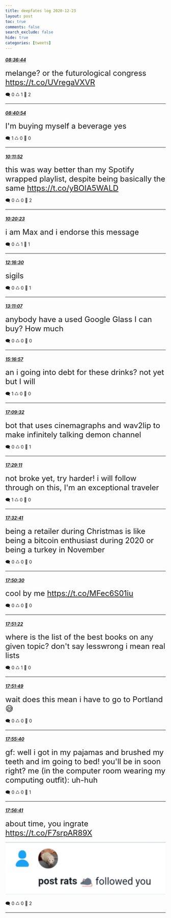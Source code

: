 ```yaml
---
title: deepfates log 2020-12-23
layout: post
toc: true
comments: false
search_exclude: false
hide: true
categories: [tweets]
---
```



#### <a href = "https://twitter.com/deepfates/status/1341769720635146242">*08:36:44*</a>

<font size="5">melange? or the futurological congress   https://t.co/UVregaVXVR</font>



🗨️ 0 ♺ 1 🤍  2   

---
    
#### <a href = "https://twitter.com/deepfates/status/1341770768363868160">*08:40:54*</a>

<font size="5">I'm buying myself a beverage yes</font>



🗨️ 1 ♺ 0 🤍  0   

---
    
#### <a href = "https://twitter.com/deepfates/status/1341793659050553344">*10:11:52*</a>

<font size="5">this was way better than my Spotify wrapped playlist, despite being basically the same   https://t.co/yBOIA5WALD</font>



🗨️ 0 ♺ 0 🤍  2   

---
    
#### <a href = "https://twitter.com/deepfates/status/1341795801337450497">*10:20:23*</a>

<font size="5">i am Max and i endorse this message</font>



🗨️ 0 ♺ 1 🤍  1   

---
    
#### <a href = "https://twitter.com/deepfates/status/1341825026123653120">*12:16:30*</a>

<font size="5">sigils</font>



🗨️ 0 ♺ 0 🤍  1   

---
    
#### <a href = "https://twitter.com/deepfates/status/1341838770459459584">*13:11:07*</a>

<font size="5">anybody have a used Google Glass I can buy? How much</font>



🗨️ 0 ♺ 0 🤍  0   

---
    
#### <a href = "https://twitter.com/deepfates/status/1341870436041146368">*15:16:57*</a>

<font size="5">an i going into debt for these drinks? not yet but I will</font>



🗨️ 1 ♺ 0 🤍  0   

---
    
#### <a href = "https://twitter.com/deepfates/status/1341898767608365056">*17:09:32*</a>

<font size="5">bot that uses cinemagraphs and wav2lip to make infinitely talking demon channel</font>



🗨️ 0 ♺ 0 🤍  1   

---
    
#### <a href = "https://twitter.com/deepfates/status/1341903714437615616">*17:29:11*</a>

<font size="5">not broke yet, try harder! i will follow through on this, I'm an exceptional traveler</font>



🗨️ 1 ♺ 0 🤍  0   

---
    
#### <a href = "https://twitter.com/deepfates/status/1341904594247569409">*17:32:41*</a>

<font size="5">being a retailer during Christmas is like being a bitcoin enthusiast during 2020  or being a turkey in November</font>



🗨️ 0 ♺ 0 🤍  0   

---
    
#### <a href = "https://twitter.com/deepfates/status/1341909077253738496">*17:50:30*</a>

<font size="5">cool by me  https://t.co/MFec6S01iu</font>



🗨️ 0 ♺ 0 🤍  0   

---
    
#### <a href = "https://twitter.com/deepfates/status/1341909296527773696">*17:51:22*</a>

<font size="5">where is the list of the best books on any given topic? don't say lesswrong i mean real lists</font>



🗨️ 0 ♺ 1 🤍  0   

---
    
#### <a href = "https://twitter.com/deepfates/status/1341909409383903232">*17:51:49*</a>

<font size="5">wait does this mean i have to go to Portland 😅</font>



🗨️ 0 ♺ 0 🤍  0   

---
    
#### <a href = "https://twitter.com/deepfates/status/1341910377739636736">*17:55:40*</a>

<font size="5">gf: well i got in my pajamas and brushed my teeth and im going to bed! you'll be in soon right?  me (in the computer room wearing my computing outfit): uh-huh</font>



🗨️ 0 ♺ 0 🤍  1   

---
    
#### <a href = "https://twitter.com/deepfates/status/1341910633776775168">*17:56:41*</a>

<font size="5">about time, you ingrate  https://t.co/F7srpAR89X</font>

![image from twitter](/images/from_twitter/Ep9smrpVEAEPJqo.jpg)


🗨️ 0 ♺ 0 🤍  2   

---
    
            


